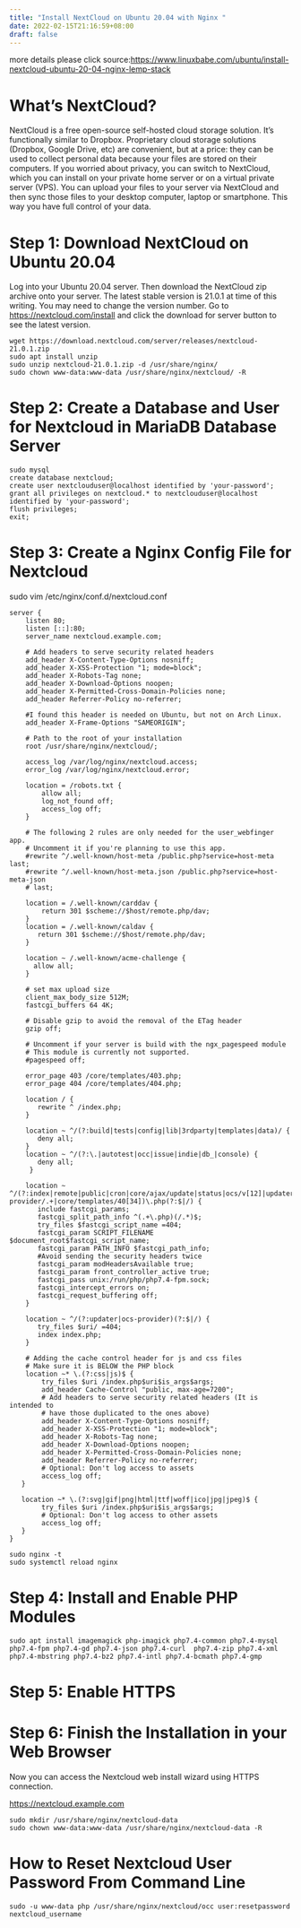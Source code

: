 ```yaml
---
title: "Install NextCloud on Ubuntu 20.04 with Nginx "
date: 2022-02-15T21:16:59+08:00
draft: false
---
```

more details please click source:<https://www.linuxbabe.com/ubuntu/install-nextcloud-ubuntu-20-04-nginx-lemp-stack>
# What’s NextCloud?
NextCloud is a free open-source self-hosted cloud storage solution. It’s functionally similar to Dropbox. Proprietary cloud storage solutions (Dropbox, Google Drive, etc) are convenient, but at a price: they can be used to collect personal data because your files are stored on their computers. If you worried about privacy, you can switch to NextCloud, which you can install on your private home server or on a virtual private server (VPS). You can upload your files to your server via NextCloud and then sync those files to your desktop computer, laptop or smartphone. This way you have full control of your data.
# Step 1: Download NextCloud on Ubuntu 20.04
Log into your Ubuntu 20.04 server. Then download the NextCloud zip archive onto your server. The latest stable version is 21.0.1 at time of this writing. You may need to change the version number. Go to https://nextcloud.com/install and click the download for server button to see the latest version.
```
wget https://download.nextcloud.com/server/releases/nextcloud-21.0.1.zip
sudo apt install unzip
sudo unzip nextcloud-21.0.1.zip -d /usr/share/nginx/
sudo chown www-data:www-data /usr/share/nginx/nextcloud/ -R
```
# Step 2: Create a Database and User for Nextcloud in MariaDB Database Server
```
sudo mysql
create database nextcloud;
create user nextclouduser@localhost identified by 'your-password';
grant all privileges on nextcloud.* to nextclouduser@localhost identified by 'your-password';
flush privileges;
exit;
```
# Step 3: Create a Nginx Config File for Nextcloud
sudo vim /etc/nginx/conf.d/nextcloud.conf
```
server {
    listen 80;
    listen [::]:80;
    server_name nextcloud.example.com;

    # Add headers to serve security related headers
    add_header X-Content-Type-Options nosniff;
    add_header X-XSS-Protection "1; mode=block";
    add_header X-Robots-Tag none;
    add_header X-Download-Options noopen;
    add_header X-Permitted-Cross-Domain-Policies none;
    add_header Referrer-Policy no-referrer;

    #I found this header is needed on Ubuntu, but not on Arch Linux. 
    add_header X-Frame-Options "SAMEORIGIN";

    # Path to the root of your installation
    root /usr/share/nginx/nextcloud/;

    access_log /var/log/nginx/nextcloud.access;
    error_log /var/log/nginx/nextcloud.error;

    location = /robots.txt {
        allow all;
        log_not_found off;
        access_log off;
    }

    # The following 2 rules are only needed for the user_webfinger app.
    # Uncomment it if you're planning to use this app.
    #rewrite ^/.well-known/host-meta /public.php?service=host-meta last;
    #rewrite ^/.well-known/host-meta.json /public.php?service=host-meta-json
    # last;

    location = /.well-known/carddav {
        return 301 $scheme://$host/remote.php/dav;
    }
    location = /.well-known/caldav {
       return 301 $scheme://$host/remote.php/dav;
    }

    location ~ /.well-known/acme-challenge {
      allow all;
    }

    # set max upload size
    client_max_body_size 512M;
    fastcgi_buffers 64 4K;

    # Disable gzip to avoid the removal of the ETag header
    gzip off;

    # Uncomment if your server is build with the ngx_pagespeed module
    # This module is currently not supported.
    #pagespeed off;

    error_page 403 /core/templates/403.php;
    error_page 404 /core/templates/404.php;

    location / {
       rewrite ^ /index.php;
    }

    location ~ ^/(?:build|tests|config|lib|3rdparty|templates|data)/ {
       deny all;
    }
    location ~ ^/(?:\.|autotest|occ|issue|indie|db_|console) {
       deny all;
     }

    location ~ ^/(?:index|remote|public|cron|core/ajax/update|status|ocs/v[12]|updater/.+|ocs-provider/.+|core/templates/40[34])\.php(?:$|/) {
       include fastcgi_params;
       fastcgi_split_path_info ^(.+\.php)(/.*)$;
       try_files $fastcgi_script_name =404;
       fastcgi_param SCRIPT_FILENAME $document_root$fastcgi_script_name;
       fastcgi_param PATH_INFO $fastcgi_path_info;
       #Avoid sending the security headers twice
       fastcgi_param modHeadersAvailable true;
       fastcgi_param front_controller_active true;
       fastcgi_pass unix:/run/php/php7.4-fpm.sock;
       fastcgi_intercept_errors on;
       fastcgi_request_buffering off;
    }

    location ~ ^/(?:updater|ocs-provider)(?:$|/) {
       try_files $uri/ =404;
       index index.php;
    }

    # Adding the cache control header for js and css files
    # Make sure it is BELOW the PHP block
    location ~* \.(?:css|js)$ {
        try_files $uri /index.php$uri$is_args$args;
        add_header Cache-Control "public, max-age=7200";
        # Add headers to serve security related headers (It is intended to
        # have those duplicated to the ones above)
        add_header X-Content-Type-Options nosniff;
        add_header X-XSS-Protection "1; mode=block";
        add_header X-Robots-Tag none;
        add_header X-Download-Options noopen;
        add_header X-Permitted-Cross-Domain-Policies none;
        add_header Referrer-Policy no-referrer;
        # Optional: Don't log access to assets
        access_log off;
   }

   location ~* \.(?:svg|gif|png|html|ttf|woff|ico|jpg|jpeg)$ {
        try_files $uri /index.php$uri$is_args$args;
        # Optional: Don't log access to other assets
        access_log off;
   }
}
```

```
sudo nginx -t
sudo systemctl reload nginx
```
# Step 4: Install and Enable PHP Modules
```
sudo apt install imagemagick php-imagick php7.4-common php7.4-mysql php7.4-fpm php7.4-gd php7.4-json php7.4-curl  php7.4-zip php7.4-xml php7.4-mbstring php7.4-bz2 php7.4-intl php7.4-bcmath php7.4-gmp
```
# Step 5: Enable HTTPS
# Step 6: Finish the Installation in your Web Browser
Now you can access the Nextcloud web install wizard using HTTPS connection.

https://nextcloud.example.com
```
sudo mkdir /usr/share/nginx/nextcloud-data
sudo chown www-data:www-data /usr/share/nginx/nextcloud-data -R
```
# How to Reset Nextcloud User Password From Command Line
```
sudo -u www-data php /usr/share/nginx/nextcloud/occ user:resetpassword nextcloud_username
```
